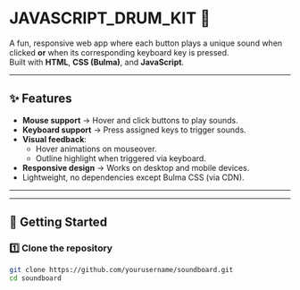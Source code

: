 # JAVASCRIPT_DRUM_KIT 🎵

A fun, responsive web app where each button plays a unique sound when clicked **or** when its corresponding keyboard key is pressed.  
Built with **HTML**, **CSS (Bulma)**, and **JavaScript**.

---

## ✨ Features
- **Mouse support** → Hover and click buttons to play sounds.
- **Keyboard support** → Press assigned keys to trigger sounds.
- **Visual feedback**:
  - Hover animations on mouseover.
  - Outline highlight when triggered via keyboard.
- **Responsive design** → Works on desktop and mobile devices.
- Lightweight, no dependencies except Bulma CSS (via CDN).

---

---

## 🚀 Getting Started

### 1️⃣ Clone the repository
```bash
git clone https://github.com/yourusername/soundboard.git
cd soundboard
